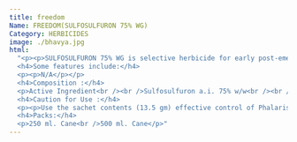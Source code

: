 ```yaml
---
title: freedom
Name: FREEDOM(SULFOSULFURON 75% WG)
Category: HERBICIDES
image: ./bhavya.jpg
html:
  "<p><p>SULFOSULFURON 75% WG is selective herbicide for early post-emergence control of Phalaris minor and common broad leaved weeds like Chenopodium spp and Melilotus alba in wheat.</p></p>
  <h4>Some features include:</h4>
  <p><p>N/A</p></p>
  <h4>Composition :</h4>
  <p>Active Ingredient<br /><br />Sulfosulfuron a.i. 75% w/w<br /><br />InertIngredients 25% w/w</p>
  <h4>Caution for Use :</h4>
  <p><p>Use the sachet contents (13.5 gm) effective control of Phalaris Minor and other listed weeds on one acre.<br /><br />Freedom may cause injury of scorching to plants in hot sun, so spraying should be done in morning or evening .Avoid spray getting into eyes or nose, Wear protective clothing rubber gloves, face shield and dust mask.<br /><br />Do not eat,drink or smoke while spray .Wash hands and body parts exposed to during with soap and water.<br /><br />Keep for away from children , animal feed, food stuff, Store in cool and dry place. Destory empty containers .Do not use empty containers for storage of food,grains and animal feed.<br /><br />Note:<br /><br />1.Dicot crops like mustard,gram etc.,should not be grown as intercrop in wheat.<br /><br />2.It is recommended for use only in wheat-rice/cotton rotation areas.<br />Symptoms of poisoning :<br /><br />This product may cause irritation to the eyes and skin,excessive salivation,diarrhoea,lachrimation laboured breating etc.<br /></p>
  <h4>Packs:</h4>
  <p>250 ml. Cane<br />500 ml. Cane</p>"
---
```

